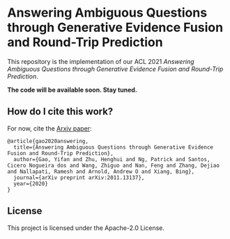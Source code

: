 # Answering Ambiguous Questions through Generative Evidence Fusion and Round-Trip Prediction

This repository is the implementation of our ACL 2021 *Answering Ambiguous Questions through Generative Evidence Fusion and Round-Trip Prediction*.

**The code will be available soon. Stay tuned.**


## How do I cite this work?

For now, cite the [Arxiv paper](https://arxiv.org/abs/2011.13137):

```
@article{gao2020answering,
  title={Answering Ambiguous Questions through Generative Evidence Fusion and Round-Trip Prediction},
  author={Gao, Yifan and Zhu, Henghui and Ng, Patrick and Santos, Cicero Nogueira dos and Wang, Zhiguo and Nan, Feng and Zhang, Dejiao and Nallapati, Ramesh and Arnold, Andrew O and Xiang, Bing},
  journal={arXiv preprint arXiv:2011.13137},
  year={2020}
}
```

## License

This project is licensed under the Apache-2.0 License.

